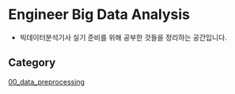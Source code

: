 # Engineer Big Data Analysis 

- 빅데이터분석기사 실기 준비를 위해 공부한 것들을 정리하는 공간입니다.<br>

## Category

[00_data_preprocessing](https://github.com/letsfuture/enginner_big_data_analysis/blob/master/00_data_preprocessing.md)

